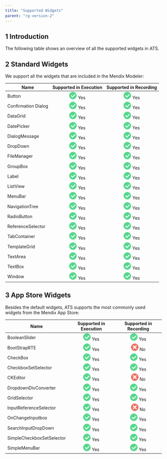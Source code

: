 ```yaml
---
title: "Supported Widgets"
parent: "rg-version-2"
---
```


## 1 Introduction

The following table shows an overview of all the supported widgets in ATS.

## 2 Standard Widgets

We support all the widgets that are included in the Mendix Modeler:

| Name | Supported in Execution | Supported in Recording |
| ---- | :--------------------: | :--------------------: |
| Button |![](attachments/supported-widgets/green.png) Yes | ![](attachments/supported-widgets/green.png) Yes |
| Confirmation Dialog | ![](attachments/supported-widgets/green.png) Yes | ![](attachments/supported-widgets/green.png) Yes |
| DataGrid | ![](attachments/supported-widgets/green.png) Yes |  ![](attachments/supported-widgets/green.png) Yes|
| DatePicker | ![](attachments/supported-widgets/green.png) Yes | ![](attachments/supported-widgets/green.png) Yes |
| DialogMessage | ![](attachments/supported-widgets/green.png) Yes | ![](attachments/supported-widgets/green.png) Yes |
| DropDown | ![](attachments/supported-widgets/green.png) Yes | ![](attachments/supported-widgets/green.png) Yes |
| FileManager | ![](attachments/supported-widgets/green.png) Yes | ![](attachments/supported-widgets/green.png) Yes |
| GroupBox | ![](attachments/supported-widgets/green.png) Yes | ![](attachments/supported-widgets/green.png) Yes |
| Label | ![](attachments/supported-widgets/green.png) Yes | ![](attachments/supported-widgets/green.png) Yes|
| ListView | ![](attachments/supported-widgets/green.png) Yes | ![](attachments/supported-widgets/green.png) Yes |
| MenuBar | ![](attachments/supported-widgets/green.png) Yes | ![](attachments/supported-widgets/green.png) Yes |
| NavigationTree | ![](attachments/supported-widgets/green.png) Yes | ![](attachments/supported-widgets/green.png) Yes |
| RadioButton | ![](attachments/supported-widgets/green.png) Yes | ![](attachments/supported-widgets/green.png) Yes |
| ReferenceSelector | ![](attachments/supported-widgets/green.png) Yes | ![](attachments/supported-widgets/green.png) Yes |
| TabContainer | ![](attachments/supported-widgets/green.png) Yes | ![](attachments/supported-widgets/green.png) Yes |
| TemplateGrid | ![](attachments/supported-widgets/green.png) Yes | ![](attachments/supported-widgets/green.png) Yes |
| TextArea | ![](attachments/supported-widgets/green.png) Yes | ![](attachments/supported-widgets/green.png) Yes |
| TextBox | ![](attachments/supported-widgets/green.png) Yes | ![](attachments/supported-widgets/green.png) Yes |
| Window | ![](attachments/supported-widgets/green.png) Yes | ![](attachments/supported-widgets/green.png) Yes |

## 3 App Store Widgets

Besides the default widgets, ATS supports the most commonly used widgets from the Mendix App Store:

| Name | Supported in Execution | Supported in Recording |
| ---- | :--------------------: | :--------------------: |
| BooleanSlider |  ![](attachments/supported-widgets/green.png) Yes | ![](attachments/supported-widgets/green.png) Yes|
| BootStrapRTE | ![](attachments/supported-widgets/green.png) Yes | ![](attachments/supported-widgets/red.png) No |
| CheckBox | ![](attachments/supported-widgets/green.png) Yes | ![](attachments/supported-widgets/green.png) Yes |
| CheckboxSetSelector | ![](attachments/supported-widgets/green.png) Yes | ![](attachments/supported-widgets/green.png) Yes |
| CKEditor | ![](attachments/supported-widgets/green.png) Yes | ![](attachments/supported-widgets/red.png) No |
| DropdownDivConverter | ![](attachments/supported-widgets/green.png) Yes | ![](attachments/supported-widgets/green.png) Yes|
| GridSelector | ![](attachments/supported-widgets/green.png) Yes | ![](attachments/supported-widgets/green.png) Yes |
| InputReferenceSelector | ![](attachments/supported-widgets/green.png) Yes | ![](attachments/supported-widgets/red.png) No |
| OnChangeInputbox | ![](attachments/supported-widgets/green.png) Yes | ![](attachments/supported-widgets/green.png) Yes |
| SearchInputDropDown | ![](attachments/supported-widgets/green.png) Yes | ![](attachments/supported-widgets/green.png) Yes |
| SimpleCheckboxSetSelector | ![](attachments/supported-widgets/green.png) Yes | ![](attachments/supported-widgets/green.png) Yes |
| SimpleMenuBar | ![](attachments/supported-widgets/green.png) Yes | ![](attachments/supported-widgets/green.png) Yes |

